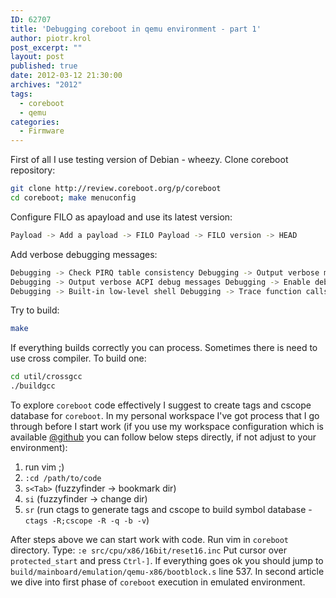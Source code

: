 ```yaml
---
ID: 62707
title: 'Debugging coreboot in qemu environment - part 1'
author: piotr.krol
post_excerpt: ""
layout: post
published: true
date: 2012-03-12 21:30:00
archives: "2012"
tags:
  - coreboot
  - qemu
categories:
  - Firmware
---
```


First of all I use testing version of Debian - wheezy. Clone coreboot
repository:

```bash
git clone http://review.coreboot.org/p/coreboot
cd coreboot; make menuconfig
```

Configure FILO as apayload and use its latest version:

```bash
Payload -> Add a payload -> FILO Payload -> FILO version -> HEAD
```

Add verbose debugging messages:

```bash
Debugging -> Check PIRQ table consistency Debugging -> Output verbose malloc debug messages
Debugging -> Output verbose ACPI debug messages Debugging -> Enable debug messages for option ROM execution
Debugging -> Built-in low-level shell Debugging -> Trace function calls
```

Try to build:

```bash
make
```

If everything builds correctly you can process. Sometimes there is need to use
cross compiler. To build one:

```bash
cd util/crossgcc
./buildgcc
```

To explore `coreboot` code effectively I suggest to create tags and cscope
database for `coreboot`. In my personal workspace I've got process that I go
through before I start work (if you use my workspace configuration which is
available [@github][1] you can follow below steps directly, if not adjust to
your environment):

1. run vim ;)
1. `:cd /path/to/code`
1. `s<Tab>` (fuzzyfinder -> bookmark dir)
1. `si` (fuzzyfinder -> change dir)
1. `sr` (run ctags to generate tags and cscope to build symbol database -
   `ctags -R;cscope -R -q -b -v`)

After steps above we can start work with code. Run vim in `coreboot` directory.
Type: `:e src/cpu/x86/16bit/reset16.inc` Put cursor over `protected_start` and
press `Ctrl-]`. If everything goes ok you should jump to
`build/mainboard/emulation/qemu-x86/bootblock.s` line 537. In second article we
dive into first phase of `coreboot` execution in emulated environment.

[1]: https://github.com/pietrushnic/workspace
